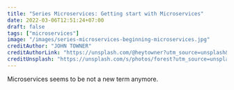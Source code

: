 ```yaml
---
title: "Series Microservices: Getting start with Microservices"
date: 2022-03-06T12:51:24+07:00
draft: false
tags: ["microservices"]
image: "/images/series-microservices-beginning-microservices.jpg"
creditAuthor: "JOHN TOWNER"
creditAuthorLink: "https://unsplash.com/@heytowner?utm_source=unsplash&utm_medium=referral&utm_content=creditCopyText"
creditUnsplash: "https://unsplash.com/s/photos/forest?utm_source=unsplash&utm_medium=referral&utm_content=creditCopyText"
---
```


Microservices seems to be not a new term anymore.
